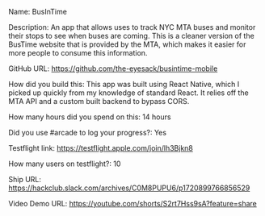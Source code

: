 Name: BusInTime

Description: An app that allows uses to track NYC MTA buses and monitor their stops to see when buses are coming. This is a cleaner version of the BusTime website that is provided by the MTA, which makes it easier for more people to consume this information.

GitHub URL: https://github.com/the-eyesack/busintime-mobile

How did you build this: This app was built using React Native, which I picked up quickly from my knowledge of standard React. It relies off the MTA API and a custom built backend to bypass CORS.

How many hours did you spend on this: 14 hours

Did you use #arcade to log your progress?: Yes

Testflight link: https://testflight.apple.com/join/lh3Bjkn8
 
How many users on testflight?: 10

Ship URL: https://hackclub.slack.com/archives/C0M8PUPU6/p1720899766856529

Video Demo URL: https://youtube.com/shorts/S2rt7Hss9sA?feature=share
